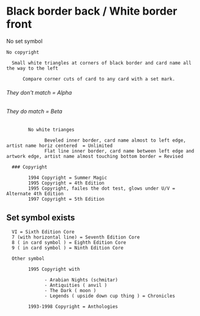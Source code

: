 

# Black border back / White border front

  No set symbol

    No copyright

      Small white triangles at corners of black border and card name all the way to the left
                  
          Compare corner cuts of card to any card with a set mark.
                  
###### They don't match = Alpha
###### They do match = Beta
                  
            No white trianges
            
                  Beveled inner border, card name almost to left edge, artist name horiz centered  = Unlimited 
                  Flat line inner border, card name between left edge and artwork edge, artist name almost touching bottom border = Revised

      ### Copyright
      
            1994 Copyright = Summer Magic
            1995 Copyright = 4th Edition 
            1995 Copyright, failes the dot test, glows under U/V = Alternate 4th Edition 
            1997 Copyright = 5th Edition

## Set symbol exists

      VI = Sixth Edition Core
      7 (with horizontal line) = Seventh Edition Core
      8 ( in card symbol ) = Eighth Edition Core
      9 ( in card symbol ) = Ninth Edition Core

      Other symbol

            1995 Copyright with 
            
                  - Arabian Nights (schmitar) 
                  - Antiquities ( anvil ) 
                  - The Dark ( moon ) 
                  - Legends ( upside down cup thing ) = Chronicles
                  
            1993-1998 Copyright = Anthologies
                  


